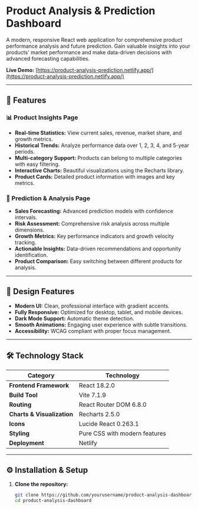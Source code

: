 # Product Analysis & Prediction Dashboard

A modern, responsive React web application for comprehensive product performance analysis and future prediction. Gain valuable insights into your products' market performance and make data-driven decisions with advanced forecasting capabilities.

**Live Demo:** [https://product-analysis-prediction.netlify.app/](https://product-analysis-prediction.netlify.app/)

---

## 🚀 Features

### 📊 Product Insights Page
- **Real-time Statistics:** View current sales, revenue, market share, and growth metrics.
- **Historical Trends:** Analyze performance data over 1, 2, 3, 4, and 5-year periods.
- **Multi-category Support:** Products can belong to multiple categories with easy filtering.
- **Interactive Charts:** Beautiful visualizations using the Recharts library.
- **Product Cards:** Detailed product information with images and key metrics.

### 🔮 Prediction & Analysis Page
- **Sales Forecasting:** Advanced prediction models with confidence intervals.
- **Risk Assessment:** Comprehensive risk analysis across multiple dimensions.
- **Growth Metrics:** Key performance indicators and growth velocity tracking.
- **Actionable Insights:** Data-driven recommendations and opportunity identification.
- **Product Comparison:** Easy switching between different products for analysis.

---

## 🎨 Design Features
- **Modern UI:** Clean, professional interface with gradient accents.
- **Fully Responsive:** Optimized for desktop, tablet, and mobile devices.
- **Dark Mode Support:** Automatic theme detection.
- **Smooth Animations:** Engaging user experience with subtle transitions.
- **Accessibility:** WCAG compliant with proper focus management.

---

## 🛠️ Technology Stack
| Category | Technology |
|-----------|-------------|
| **Frontend Framework** | React 18.2.0 |
| **Build Tool** | Vite 7.1.9 |
| **Routing** | React Router DOM 6.8.0 |
| **Charts & Visualization** | Recharts 2.5.0 |
| **Icons** | Lucide React 0.263.1 |
| **Styling** | Pure CSS with modern features |
| **Deployment** | Netlify |

---

## ⚙️ Installation & Setup

1. **Clone the repository:**
   ```bash
   git clone https://github.com/yourusername/product-analysis-dashboard.git
   cd product-analysis-dashboard
